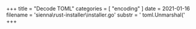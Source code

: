 +++
title = "Decode TOML"
categories = [ "encoding" ]
date = 2021-01-16
filename = 'sienna\rust-installer\installer.go'
substr = ' toml.Unmarshal('
+++
